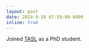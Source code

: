 ```yaml
---
layout: post
date: 2024-9-18 07:59:00-0400
inline: true
---
```


  Joined [TASL](https://tasl.ucr.edu/) as a PhD student.